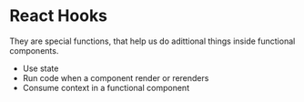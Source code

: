 # React Hooks

They are special functions, that help us do adittional things inside functional components.

 - Use state
 - Run code when a component render or rerenders
 - Consume context in a functional component